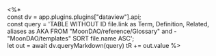 <%*  
const dv = app.plugins.plugins["dataview"].api;  
const query = 'TABLE WITHOUT ID file.link as Term, Definition, Related, aliases as AKA FROM "MoonDAO/reference/Glossary" and -"MoonDAO/templates" SORT file.name ASC';  
let out = await dv.queryMarkdown(query)
tR += out.value
%>